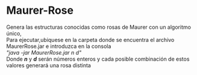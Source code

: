 # Maurer-Rose
Genera las estructuras conocidas como rosas de Maurer con un algoritmo único,</br>
  Para ejecutar,ubiquese en la carpeta donde se encuentra el archivo MaurerRose.jar e introduzca en la consola </br>
  <i>"java -jar MaurerRose.jar n d"</i></br>
  Donde <B><i>n</i></B> y <B><i>d</i></B> 
  serán números enteros y cada posible combinación de estos valores generará una rosa distinta
  
  
  
